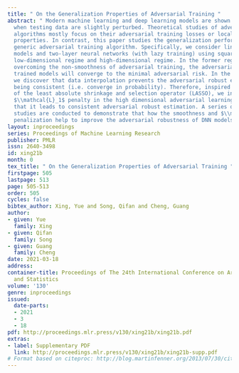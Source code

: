 ```yaml
---
title: " On the Generalization Properties of Adversarial Training "
abstract: " Modern machine learning and deep learning models are shown to be vulnerable
  when testing data are slightly perturbed. Theoretical studies of adversarial training
  algorithms mostly focus on their adversarial training losses or local convergence
  properties. In contrast, this paper studies the generalization performance of a
  generic adversarial training algorithm. Specifically, we consider linear regression
  models and two-layer neural networks (with lazy training) using squared loss under
  low-dimensional regime and high-dimensional regime. In the former regime, after
  overcoming the non-smoothness of adversarial training, the adversarial risk of the
  trained models will converge to the minimal adversarial risk. In the latter regime,
  we discover that data interpolation prevents the adversarial robust estimator from
  being consistent (i.e. converge in probability). Therefore, inspired by successes
  of the least absolute shrinkage and selection operator (LASSO), we incorporate the
  $\\mathcal{L}_1$ penalty in the high dimensional adversarial learning, and show
  that it leads to consistent adversarial robust estimation. A series of numerical
  studies are conducted to demonstrate that how the smoothness and $\\mathcal{L}_1$
  penalization help to improve the adversarial robustness of DNN models. "
layout: inproceedings
series: Proceedings of Machine Learning Research
publisher: PMLR
issn: 2640-3498
id: xing21b
month: 0
tex_title: " On the Generalization Properties of Adversarial Training "
firstpage: 505
lastpage: 513
page: 505-513
order: 505
cycles: false
bibtex_author: Xing, Yue and Song, Qifan and Cheng, Guang
author:
- given: Yue
  family: Xing
- given: Qifan
  family: Song
- given: Guang
  family: Cheng
date: 2021-03-18
address:
container-title: Proceedings of The 24th International Conference on Artificial Intelligence
  and Statistics
volume: '130'
genre: inproceedings
issued:
  date-parts:
  - 2021
  - 3
  - 18
pdf: http://proceedings.mlr.press/v130/xing21b/xing21b.pdf
extras:
- label: Supplementary PDF
  link: http://proceedings.mlr.press/v130/xing21b/xing21b-supp.pdf
# Format based on citeproc: http://blog.martinfenner.org/2013/07/30/citeproc-yaml-for-bibliographies/
---
```

